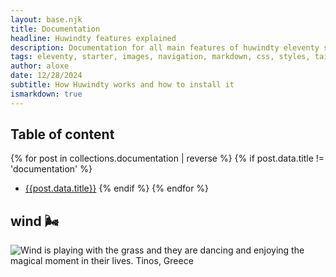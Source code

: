 ```yaml
---
layout: base.njk
title: Documentation
headline: Huwindty features explained
description: Documentation for all main features of huwindty eleventy starter
tags: eleventy, starter, images, navigation, markdown, css, styles, tailwind, sveltia, cms, github, pipeline
author: aloxe
date: 12/28/2024
subtitle: How Huwindty works and how to install it
ismarkdown: true
---
```

## Table of content

{% for post in collections.documentation | reverse %}
  {% if post.data.title != 'documentation' %}

- [{{post.data.title}}]({{post.url}})
  {% endif %}
{% endfor %}

## wind 🌬️

![Wind is playing with the grass and they are dancing and enjoying the magical moment in their lives. Tinos, Greece](/img/vera.jpg)
